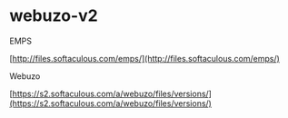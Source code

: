 # webuzo-v2

EMPS

[http://files.softaculous.com/emps/](http://files.softaculous.com/emps/)

Webuzo

[https://s2.softaculous.com/a/webuzo/files/versions/](https://s2.softaculous.com/a/webuzo/files/versions/)
